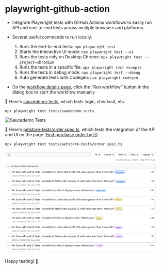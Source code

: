 # playwright-github-action
- Integrate Playwright tests with GitHub Actions workflows to easily run API and end-to-end tests across multiple browsers and platforms.
- Several useful commands to run locally:
  1) Runs the end-to-end tests: `npx playwright test`
  2) Starts the interactive UI mode: `npx playwright test --ui`
  3) Runs the tests only on Desktop Chrome: `npx playwright test --project=chromium`
  4) Runs the tests in a specific file: `npx playwright test example`
  5) Runs the tests in debug mode: `npx playwright test --debug`
  6) Auto generate tests with Codegen: `npx playwright codegen`
 
- On the [workflow details page](https://github.com/EmeraldCHEN/playwright-github-action/actions/workflows/playwright.yml?query=branch%3Amain+event%3Aworkflow_dispatch+actor%3AEmeraldCHEN), click the “Run workflow” button in the dialog box to start the workflow manually

📗 Here's <a href="https://github.com/EmeraldCHEN/playwright-github-action/blob/main/tests/saucedemo-tests" target="_blank">saucedemo-tests</a>, which tests login, checkout, etc.

```
npx playwright test tests/saucedemo-tests
```
<img src="https://seleniumbase.github.io/cdn/gif/fast_swag_2.gif" alt="Saucedemo Tests" title="Saucedemo Tests" width="520" />  

📗 Here's <a href="https://github.com/EmeraldCHEN/playwright-github-action/blob/main/tests/petstore-tests/order.spec.ts" target="_blank">petstore-tests/order.spec.ts</a>, which tests the integration of the API and UI on the page: [Find purchase order by ID](https://petstore.swagger.io/#/store/getOrderById)

```
npx playwright test tests/petstore-tests/order.spec.ts
```

![Test results](image.png)

Happy testing! 🚀